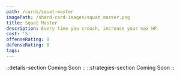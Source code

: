 ```yaml
---
path: /cards/squat-master
imagePath: /shard-card-images/squat_master.png
title: Squat Master
description: Every time you crouch, increase your max HP.
cost: '5'
offenseRating: 0
defenseRating: 0
tags:
---
```

::details-section
Coming Soon
::
::strategies-section
Coming Soon
::